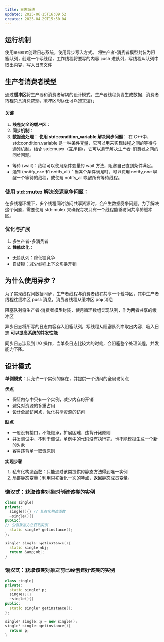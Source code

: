 ```yaml
---
title: 日志系统
updated: 2025-06-15T16:09:52
created: 2025-04-29T15:50:04
---
```


## 运行机制

使用`单例模式`创建日志系统，使用异步写入方式。
将生产者-消费者模型封装为阻塞队列，创建一个写线程，工作线程将要写的内容 push 进队列，写线程从队列中取出内容，写入日志文件

## 生产者消费者模型

通过**缓冲区**将生产者和消费者解耦的设计模式。生产者线程负责生成数据，消费者线程负责消费数据。缓冲区的存在可以独立运行

#### 关键

1.  **线程安全的缓冲区**：
2.  **同步机制**：
3.  **数据流处理**：
    **使用 std::condition_variable 解决同步问题**：
    在 C++中，std::condition_variable 是一种条件变量，它可以用来实现线程之间的等待与通知机制。结合 std::mutex（互斥锁），它可以用于解决生产者-消费者之间的同步问题。

- 等待 (wait)：线程可以使用条件变量的 wait 方法，阻塞自己直到条件满足。
- 通知 (notify_one 和 notify_all)：当某个条件满足时，可以使用 notify_one 唤醒一个等待的线程，或使用 notify_all 唤醒所有等待线程。

### 使用 std::mutex 解决资源竞争问题：
  在多线程环境下，多个线程同时访问共享资源时，会产生数据竞争问题。为了解决这个问题，需要使用 std::mutex 来确保每次只有一个线程能够访问共享的缓冲区。

### 优化与扩展

1.  多生产者-多消费者
2.  **性能优化**：

- 无锁队列：降低锁竞争
- 自旋锁：减少线程上下文切换开销

## 为什么使用异步？

为了实现线程间数据同步，生产者线程与消费者线程共享一个缓冲区，其中生产者线程往缓冲区 push 消息，消费者线程从缓冲区 pop 消息

阻塞队列将生产者-消费者模型封装，使用循环数组实现队列，作为两者共享的缓冲区

异步日志将所写的日志内容存入阻塞队列，写线程从阻塞队列中取出内容，吸入日志
**可以提高系统的并发性能**

同步日志涉及到 I/O 操作，当单条日志比较大的时候，会阻塞整个处理流程，并发能力下降。

## 设计模式

**单例模式**：只允许一个实例的存在，并提供一个访问的全局访问点

**优点**

- 保证内存中只有一个实例，减少内存的开销
- 避免对资源的多重占用
- 设计全局访问点，优化共享资源的访问

**缺点**
- 一般没有接口，不能继承，扩展困难，违背开闭原则
- 并发测试中，不利于调试，单例中的代码没有执行完，也不能模拟生成一个新的对象
- 容易违背单一职责原则

**实现步骤**

1.  私有化构造函数：只能通过该类提供的静态方法得到唯一实例
2.  局部静态变量：利用只初始化一次的特点，返回静态成员变量。

### 懒汉式：获取该类对象时创建该类的实例

```c++
class single{
private:
  single(){} // 私有化构造函数
  ~single(){}
public:
// 公有静态方法获取实例
  static single* getinstance();
};

single* single::getinstance(){
  static single obj;
  return &amp;obj;
}
```

### 饿汉式：获取该类对象之前已经创建好该类的实例

```c++
class single{
private:
  static single* p;
  single(){}
  ~single(){}
public:
  static single* getinstance();
};

single* single::p = new single();
single* single::getinstance(){
  return p;
}
```
